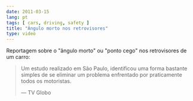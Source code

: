 ```yaml
---
date: 2011-03-15
lang: pt
tags: [ cars, driving, safety ]
title: "Ângulo morto nos retrovisores"
type: video
---
```


Reportagem sobre o "ângulo morto" ou "ponto cego" nos retrovisores de um
carro:

> Um estudo realizado em São Paulo, identificou uma forma bastante
> simples de se eliminar um problema enfrentado por praticamente todos
> os motoristas.
>
> — TV Globo

